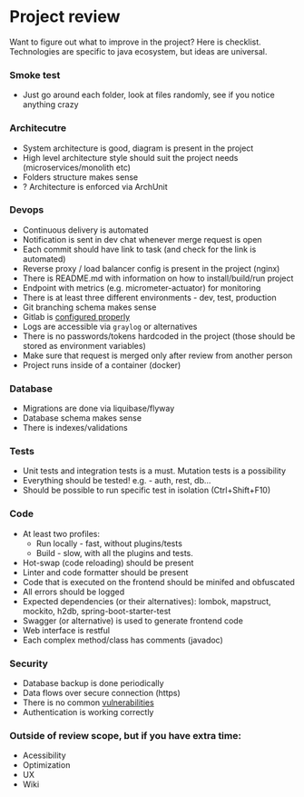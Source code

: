 # Project review
Want to figure out what to improve in the project? Here is checklist. Technologies are specific to java ecosystem, but ideas are universal.

### Smoke test
* Just go around each folder, look at files randomly, see if you notice anything crazy

### Architecutre
* System architecture is good, diagram is present in the project
* High level architecture style should suit the project needs (microservices/monolith etc)
* Folders structure makes sense
* ? Architecture is enforced via ArchUnit

### Devops
* Continuous delivery is automated
* Notification is sent in dev chat whenever merge request is open
* Each commit should have link to task (and check for the link is automated)
* Reverse proxy / load balancer config is present in the project (nginx)
* There is README.md with information on how to install/build/run project
* Endpoint with metrics (e.g. micrometer-actuator) for monitoring
* There is at least three different environments - dev, test, production
* Git branching schema makes sense
* Gitlab is [configured properly](../commands-links/gitlab.md)
* Logs are accessible via `graylog` or alternatives
* There is no passwords/tokens hardcoded in the project (those should be stored as environment variables)
* Make sure that request is merged only after review from another person
* Project runs inside of a container (docker)

### Database
* Migrations are done via liquibase/flyway
* Database schema makes sense
* There is indexes/validations

### Tests
* Unit tests and integration tests is a must. Mutation tests is a possibility
* Everything should be tested! e.g. - auth, rest, db...
* Should be possible to run specific test in isolation (Ctrl+Shift+F10)

### Code
* At least two profiles:
    * Run locally - fast, without plugins/tests 
    * Build - slow, with all the plugins and tests.
* Hot-swap (code reloading) should be present
* Linter and code formatter should be present
* Code that is executed on the frontend should be minifed and obfuscated
* All errors should be logged
* Expected dependencies (or their alternatives): lombok, mapstruct, mockito, h2db, spring-boot-starter-test
* Swagger (or alternative) is used to generate frontend code
* Web interface is restful
* Each complex method/class has comments (javadoc)

### Security
* Database backup is done periodically
* Data flows over secure connection (https)
* There is no common [vulnerabilities](https://github.com/Hofls/computer-security/tree/master/vulnerabilities-examples/frontend/src/vulnerability)
* Authentication is working correctly

### Outside of review scope, but if you have extra time:
* Acessibility
* Optimization
* UX
* Wiki
